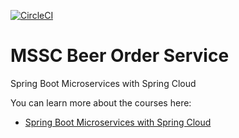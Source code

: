 [![CircleCI](https://circleci.com/gh/RafhaelSouza/mssc-beer-order-service/tree/main.svg?style=svg)](https://circleci.com/gh/RafhaelSouza/mssc-beer-order-service/tree/main)
# MSSC Beer Order Service

Spring Boot Microservices with Spring Cloud

You can learn more about the courses here:
* [Spring Boot Microservices with Spring Cloud](https://www.udemy.com/spring-boot-microservices-with-spring-cloud-beginner-to-guru/?couponCode=GIT_HUB2)